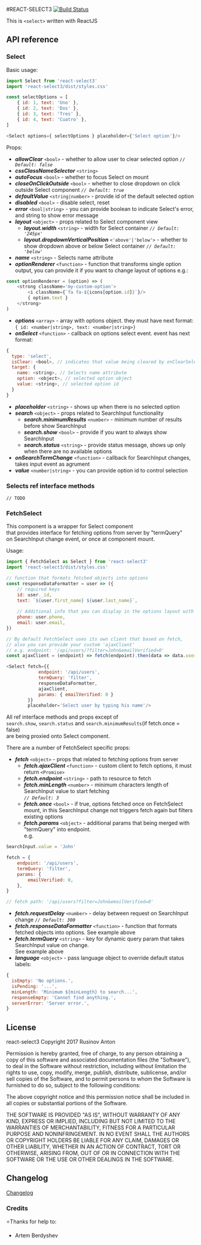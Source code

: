 #REACT-SELECT3
[![Build Status](https://travis-ci.org/RusinovAnton/react-select3.svg?branch=master)](https://travis-ci.org/RusinovAnton/react-select3)  

This is `<select>` written with ReactJS

## API reference
  
### Select
Basic usage:
```javascript
import Select from 'react-select3'
import 'react-select3/dist/styles.css'

const selectOptions = [
    { id: 1, text: 'Uno' },
    { id: 2, text: 'Dos' },
    { id: 3, text: 'Tres' },
    { id: 4, text: 'Cuatro' },
]

<Select options={ selectOptions } placeholder={'Select option'}/>
```

Props:
- ***allowClear*** `<bool>` - whether to allow user to clear selected option *`// Default: false`*
- ***cssClassNameSelector*** `<string>`
- ***autoFocus*** `<bool>` - whether to focus Select on mount
- ***closeOnClickOutside*** `<bool>` - whether to close dropdown on click outside Select component *`// Default: true`*
- ***defaultValue*** `<string|number>` - provide id of the default selected option
- ***disabled*** `<bool>` - disable select, reset
- ***error*** `<bool|string>` - you can provide boolean to indicate Select's error, and string to show error message
- ***layout*** `<object>` - props related to Select component view
  - ***layout.width*** `<string>` - width for Select container *`// Default: '245px'`*
  - ***layout.dropdownVerticalPosition*** `<'above'|'below'>` - whether to show dropdown above or below Select container *`// Default: 'below'`*
- ***name*** `<string>` - Selects name attribute
- ***optionRenderer*** `<function>` - function that transforms single option output, you can provide it if you want to change layout of options e.g.:
```javascript
const optionRenderer = (option) => (
    <strong className='my-custom-option'>
        <i className={`fa fa-${icons[option.id]}`}/>
        { option.text }
    </strong>
)
```
- ***options*** `<array>` - array with options object. they must have next format:  
`{ id: <number|string>, text: <number|string>}`
- ***onSelect*** `<function>` - callback on options select event. event has next format:
```javascript
{
  type: 'select',
  isClear: <bool>, // indicates that value being cleared by onClearSelection
  target: {
    name: <string>, // Selects name attribute
    option: <object>, // selected option object
    value: <string>, // selected option id
  }
}
```
- ***placeholder*** `<string>` - shows up when there is no selected option
- ***search*** `<object>` - props related to SearchInput functionality
  - ***search.minimumResults*** `<number>` - minimum number of results before show SearchInput
  - ***search.show*** `<bool>` - provide if you want to always show SearchInput
  - ***search.status*** `<string>` - provide status message, shows up only when there are no available options
- ***onSearchTermChange*** `<function>` - callback for SearchInput changes, takes input event as agrument
- ***value*** `<number|string>` - you can provide option id to control selection
  
### Selects ref interface methods
`// TODO`  
  
### FetchSelect
This component is a wrapper for Select component  
that provides interface for fetching options from server by "termQuery"  
on SearchInput change event, or once at component mount.  
  
Usage:
```javascript
import { FetchSelect as Select } from 'react-select3'
import 'react-select3/dist/styles.css'

// function that formats fetched objects into options
const responseDataFormatter = user => ({
    // required keys
    id: user._id,
    text: `${user.first_name} ${user.last_name}`, 
    
    // Additional info that you can display in the options layout with "optionRenderer" function 
    phone: user.phone,
    email: user.email,
})

// By default FetchSelect uses its own client that based on fetch,  
// also you can provide your custom 'ajaxClient'  
// e.g. endpoint: '/api/users/?filter=John&emailVerified=0'  
const ajaxClient = (endpoint) => fetch(endpoint).then(data => data.users)

<Select fetch={{ 
            endpoint: '/api/users', 
            termQuery: 'filter',
            responseDataFormatter,
            ajaxClient,
            params: { emailVerified: 0 }
        }} 
        placeholder='Select user by typing his name'/>
```

All ref interface methods and props except of   
`search.show`, `search.status` and `search.minimumResults`(if fetch.once = false)  
are being proxied onto Select component.  
  
There are a number of FetchSelect specific props: 
- ***fetch*** `<object>` - props that related to fetching options from server
  - ***fetch.ajaxClient*** `<function>` - custom client to fetch options, it must return `<Promise>`
  - ***fetch.endpoint*** `<string>` - path to resource to fetch
  - ***fetch.minLength*** `<number>` - minimum characters length of SearchInput value to start fetching  
  *`// Default: 3`*
  - ***fetch.once*** `<bool>` - if true, options fetched once on FetchSelect mount, 
    in this SearchInput change not triggers fetch again but filters existing options
  - ***fetch.params*** `<object>` - additional params that being merged with "termQuery" into endpoint.  
  e.g.
```javascript
SearchInput.value = 'John'

fetch = {
    endpoint: '/api/users',
    termQuery: 'filter',
    params: {
        emailVerified: 0,
    },
}

// fetch path: '/api/users?filter=John&emailVerified=0'
```
  - ***fetch.requestDelay*** `<number>` - delay between request on SearchInput change *`// Default: 300`*
  - ***fetch.responseDataFormatter*** `<function>` -  function that formats fetched objects into options. See example above
  - ***fetch.termQuery*** `<string>` - key for dynamic query param that takes SearchInput value on change.  
  See example above
- ***language*** `<object>` - pass language object to override default status labels:
```javascript
{
  isEmpty: 'No options.',
  isPending: '...',
  minLength: 'Minimum ${minLength} to search...',
  responseEmpty: 'Cannot find anything.',
  serverError: 'Server error.',
}
```

## License

react-select3 Copyright 2017 Rusinov Anton

Permission is hereby granted, free of charge, to any person obtaining a copy of this software and associated documentation files (the "Software"), to deal in the Software without restriction, including without limitation the rights to use, copy, modify, merge, publish, distribute, sublicense, and/or sell copies of the Software, and to permit persons to whom the Software is furnished to do so, subject to the following conditions:

The above copyright notice and this permission notice shall be included in all copies or substantial portions of the Software.

THE SOFTWARE IS PROVIDED "AS IS", WITHOUT WARRANTY OF ANY KIND, EXPRESS OR IMPLIED, INCLUDING BUT NOT LIMITED TO THE WARRANTIES OF MERCHANTABILITY, FITNESS FOR A PARTICULAR PURPOSE AND NONINFRINGEMENT. IN NO EVENT SHALL THE AUTHORS OR COPYRIGHT HOLDERS BE LIABLE FOR ANY CLAIM, DAMAGES OR OTHER LIABILITY, WHETHER IN AN ACTION OF CONTRACT, TORT OR OTHERWISE, ARISING FROM, OUT OF OR IN CONNECTION WITH THE SOFTWARE OR THE USE OR OTHER DEALINGS IN THE SOFTWARE.

## Changelog

[Changelog](https://github.com/RusinovAnton/react-select3/releases)

### Credits

⭐️Thanks for help to: 
- Artem Berdyshev 
